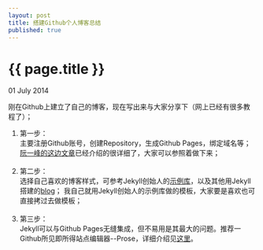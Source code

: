 ```yaml
---
layout: post
title: 搭建Github个人博客总结
published: true
---
```


{{ page.title }}
================

<p class="meta">01 July 2014</p>

刚在Github上建立了自己的博客，现在写出来与大家分享下（网上已经有很多教程了）；

1. 第一步：<br/>
	主要注册Github账号，创建Repository，生成Github Pages，绑定域名等；
    <a href="http://www.ruanyifeng.com/blog/2012/08/blogging_with_jekyll.html">阮一峰的这边文章</a>已经介绍的很详细了，大家可以参照着做下来；
<br/><br/>
2. 第二步：<br/>
	选择自己喜欢的博客样式，可参考Jekyll创始人的<a href="https://github.com/mojombo/tpw">示例库</a>，以及其他用Jekyll搭建的<a href="https://github.com/mojombo/jekyll/wiki/Sites">blog</a>；
	我自己就用Jekyll创始人的示例库做的模板，大家要是喜欢也可直接拷过去做模板；
    <br/><br/>
3. 第三步：<br/>
	Jekyll可以与Github Pages无缝集成，但不易用是其最大的问题。推荐一Github所见即所得站点编辑器--Prose，详细介绍见<a href="http://www.infoq.com/cn/news/2012/07/prose-github-content-editor">这里</a>。

